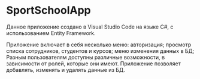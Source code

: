 # SportSchoolApp
Данное приложение создано в Visual Studio Code на языке C#, с использованием Entity Framework.

Приложение включает в себя несколько меню: авторизация; просмотр списка сотрудников, студентов и курсов; меню изменения данных в БД;
Разным пользователям доступны различные возможности, в зависимости от ролей, которые они имеют.
Приложение позволяет добавлять, изменять и удалять данные из БД.
